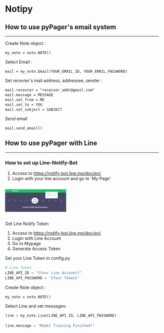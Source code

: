 # Notipy

## How to use pyPager's email system
---

Create Note object :

    my_note = note.NOTE()

Select Email :

    mail = my_note.Email(YOUR_EMAIL_ID, YOUR_EMAIL_PASSWORD)

Set recevier's mail address, addressee, sender :

    mail.recevier = "receiver_addr@gmail.com"
    mail.message = MESSAGE
    mail.set_from = ME
    mail.set_to = YOU
    mail.set_subject = SUBJECT

Send email

    mail.send_email()

## How to use pyPager with Line
---

### How to set up Line-Notify-Bot
1. Access to https://notify-bot.line.me/doc/en/
2. Login with your line account and go to 'My Page'

<img src="./img/line_my_page_edit.png" width="200" height="100" title="line my page">


Get Line Notify Token

1. Access to https://notify-bot.line.me/doc/en/
2. Login with Line Account
3. Go to Mypage
4. Generate Access Token

Set your Line Token in config.py

```python
# Line Token
LINE_API_ID = "{Your Line Account}"
LINE_API_PASSWORD = "{Your Token}"

```

Create Note object :

    my_note = note.NOTE()

Select Line and set messages: 

```python
line = my_note.Line(LINE_API_ID, LINE_API_PASSWORD)

line.message = "Model Training Finished!"
```


